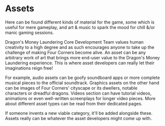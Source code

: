 # Assets

Here can be found different kinds of material for the game, some which is useful for mere gameplay, and art & music to spark the mood for chill &/or manic gaming sessions.

Dragon's Money Laundering Core Development Team values human creativity to a high degree and as such encourages anyone to take up the challenge of making Four Corners become alive. An asset can be any arbitrary work of art that brings more end-user value to the Dragon's Money Laundering experience. This is where asset developers can really let their imaginations reign free!

For example, audio assets can be goofy soundboard apps or more complete musical pieces to the official soundtrack. Graphics assets on the other hand can be images of Four Corners' cityscape or its dwellers, notable characters or dreadful dragons. Videos section can have tutorial videos, animations or even well-written screenplays for longer video pieces. More about different asset types can be read from their dedicated pages.

If someone invents a new viable category, it'll be added alongside these. Assets really can be whatever the asset developers might come up with.
